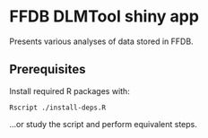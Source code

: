# FFDB DLMTool shiny app

Presents various analyses of data stored in FFDB.

## Prerequisites

Install required R packages with:

    Rscript ./install-deps.R

...or study the script and perform equivalent steps.
